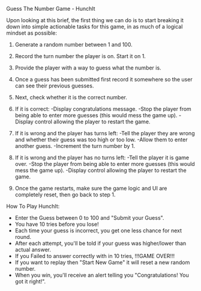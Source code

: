 Guess The Number Game - HunchIt

Upon looking at this brief, the first thing we can do is to start breaking it down into simple actionable tasks for this game, in as much of a logical mindset as possible:

1. Generate a random number between 1 and 100.

2. Record the turn number the player is on. Start it on 1.

3. Provide the player with a way to guess what the number is.

4. Once a guess has been submitted first record it somewhere so the user can see their previous guesses.

5. Next, check whether it is the correct number.

6. If it is correct:
   -Display congratulations message.
   -Stop the player from being able to enter more guesses (this would mess the game up).
   -Display control allowing the player to restart the game.

7. If it is wrong and the player has turns left:
   -Tell the player they are wrong and whether their guess was too high or too low.
   -Allow them to enter another guess.
   -Increment the turn number by 1.

8. If it is wrong and the player has no turns left:
   -Tell the player it is game over.
   -Stop the player from being able to enter more guesses (this would mess the game up).
   -Display control allowing the player to restart the game.

9. Once the game restarts, make sure the game logic and UI are completely reset, then go back to step 1.

How To Play HunchIt:

* Enter the Guess between 0 to 100 and "Submit your Guess". 
* You have 10 tries before you lose!
* Each time your guess is incorrect, you get one less chance for next round.
* After each attempt, you'll be told if your guess was higher/lower than actual answer.
* If you Failed to answer correctly with in 10 tries, !!!GAME OVER!!!
* If you want to replay then "Start New Game" it will reset a new random number.
* When you win, you'll receive an alert telling you "Congratulations! You got it right!".




